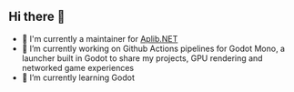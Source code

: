 ## Hi there 👋

- 💫 I'm currently a maintainer for [Aplib.NET](https://github.com/team-zomsa/aplib.net/)
- 🔭 I’m currently working on Github Actions pipelines for Godot Mono, a launcher built in Godot to share my projects, GPU rendering and networked game experiences
- 🌱 I’m currently learning Godot


<!--
**QuakeEye/QuakeEye** is a ✨ _special_ ✨ repository because its `README.md` (this file) appears on your GitHub profile.

Here are some ideas to get you started:

- 🔭 I’m currently working on ...
- 🌱 I’m currently learning ...
- 👯 I’m looking to collaborate on ...
- 🤔 I’m looking for help with ...
- 💬 Ask me about ...
- 📫 How to reach me: ...
- 😄 Pronouns: ...
- ⚡ Fun fact: ...
-->
